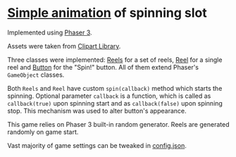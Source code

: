 # [Simple animation](https://nikitashpanko.github.io/phaser-owl-reel/) of spinning slot

Implemented using [Phaser 3](https://phaser.io/).

Assets were taken from [Clipart Library](http://clipart-library.com/owl-clip-art.html).

Three classes were implemented: [Reels](./src/classes/Reels.ts) for a set of reels, [Reel](./src/classes/Reel.ts) for a single reel and [Button](./src/classes/Button.ts) for the "Spin!" button. All of them extend Phaser's `GameObject` classes.

Both `Reels` and `Reel` have custom `spin(callback)` method which starts the spinning.  Optional parameter `callback` is a function, which is called as `callback(true)` upon spinning start and as `callback(false)` upon spinning stop. This mechanism was used to alter button's appearance.

This game relies on Phaser 3 built-in random generator.
Reels are generated randomly on game start.

Vast majority of game settings can be tweaked in [config.json](./src/config.json).
